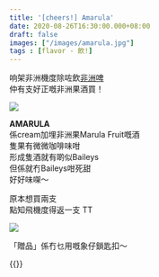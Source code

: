 ```yaml
---
title: '[cheers!] Amarula'
date: 2020-08-26T16:30:00.000+08:00
draft: false
images: ["/images/amarula.jpg"]
tags : [flavor - 飲!]
---
```


响架非洲機度除咗飲[非洲啤](https://hidie.net/bangkok6e/)  
仲有支好正嘅非洲果酒買！  

![](/images/amarula1.jpg)
 
**AMARULA**  
係cream加埋非洲果Marula Fruit嘅酒  
隻果有微微咖啡味咁  
形成隻酒就有啲似Baileys  
但係就冇Baileys咁死甜  
好好味㗎～  
  
原本想買兩支  
點知飛機度得返一支 TT  

![](/images/amarula.jpg)

「贈品」係冇乜用嘅象仔鎖匙扣～
  
{{<bangkok>}}
